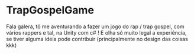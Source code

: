 # TrapGospelGame

Fala galera, tô me aventurando a fazer um jogo do rap / trap gospel, com vários rappers e tal, na Unity com c# ! E olha só muito legal a experiência, se tiver alguma ideia pode contribuir (principalmente no design das coisas kkk)
